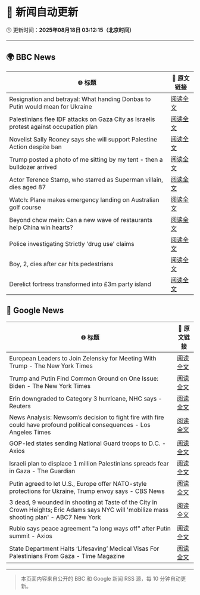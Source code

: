 # 🧠 新闻自动更新

🕒 更新时间：**2025年08月18日 03:12:15（北京时间）**

---

## 🌍 BBC News

| 🌐 标题 | 🔗 原文链接 |
|--------|-------------|
| Resignation and betrayal: What handing Donbas to Putin would mean for Ukraine | [阅读全文](https://www.bbc.com/news/articles/cvgv1pdkll8o?at_medium=RSS&at_campaign=rss) |
| Palestinians flee IDF attacks on Gaza City as Israelis protest against occupation plan | [阅读全文](https://www.bbc.com/news/articles/c2018wx3zlgo?at_medium=RSS&at_campaign=rss) |
| Novelist Sally Rooney says she will support Palestine Action despite ban | [阅读全文](https://www.bbc.com/news/articles/cp94jz0y7ygo?at_medium=RSS&at_campaign=rss) |
| Trump posted a photo of me sitting by my tent - then a bulldozer arrived | [阅读全文](https://www.bbc.com/news/articles/cx2x39d2jxvo?at_medium=RSS&at_campaign=rss) |
| Actor Terence Stamp, who starred as Superman villain, dies aged 87 | [阅读全文](https://www.bbc.com/news/articles/c39d41g7nmlo?at_medium=RSS&at_campaign=rss) |
| Watch: Plane makes emergency landing on Australian golf course | [阅读全文](https://www.bbc.com/news/videos/cp892124ndqo?at_medium=RSS&at_campaign=rss) |
| Beyond chow mein: Can a new wave of restaurants help China win hearts? | [阅读全文](https://www.bbc.com/news/articles/cy4dk1z02w7o?at_medium=RSS&at_campaign=rss) |
| Police investigating Strictly 'drug use' claims | [阅读全文](https://www.bbc.com/news/articles/cx2px5r90x4o?at_medium=RSS&at_campaign=rss) |
| Boy, 2, dies after car hits pedestrians | [阅读全文](https://www.bbc.com/news/articles/ckgylnwj79eo?at_medium=RSS&at_campaign=rss) |
| Derelict fortress transformed into £3m party island | [阅读全文](https://www.bbc.com/news/articles/crm4er70410o?at_medium=RSS&at_campaign=rss) |

## 📰 Google News

| 🌐 标题 | 🔗 原文链接 |
|--------|-------------|
| European Leaders to Join Zelensky for Meeting With Trump - The New York Times | [阅读全文](https://news.google.com/rss/articles/CBMilgFBVV95cUxQYUxIdTlKLWt0UTFsaTRldE9VOGc2UzJZVjVRekwtT3Y0SnphZGV3OEg3ZXh6b2FCejJ4SEVaTl9fWHdreTlYa2FUalBSemphcy1SNldoSEVpbnRCdXY1VnB0cU5qV29iaVo2S1hObUxUcjdUdmg5VjVGak1TTmJMTERtSVZVZEt1UE9ncmlJNklxTTRsamc?oc=5) |
| Trump and Putin Find Common Ground on One Issue: Biden - The New York Times | [阅读全文](https://news.google.com/rss/articles/CBMiiwFBVV95cUxOWnM2TjVDMHBORTJmNHZIVloyTUViQURhSlVKZl9oUGZsZk1SOFpPU0xrMlJkNkZmVjVKelFpdVBrYWgxQUlEQk1RaUNFWENGVVdhdGpVTVdSYVVBZDJSaUxRc1VKZFNBbEpSeHRKeEJqWkh6Ujl5RVJZa1JNYml4NjZnVnZBS1BuN0c0?oc=5) |
| Erin downgraded to Category 3 hurricane, NHC says - Reuters | [阅读全文](https://news.google.com/rss/articles/CBMipAFBVV95cUxNYzVsVXdNQ3BPMDFtMW5MRmh1R2UyY25OeXJCZU9HVXZrVFJLa2xLLW5UU2FhZUlOOHhPc1R4dVFCS2RYN29lZS1UajkwZ2gzMTRWdGhDTnVWREJ1Q1RiQTRTVU5ZbHZtZGt3WnYyTjVXazFsaFJxRjJqeDAtZ1Jnc0k3UTdCYUNQMnl2WHdsQkVrSEpXdnVZWVJ2SUdFN01nZlY3UA?oc=5) |
| News Analysis: Newsom’s decision to fight fire with fire could have profound political consequences - Los Angeles Times | [阅读全文](https://news.google.com/rss/articles/CBMi0AFBVV95cUxNY0pZeTZYaExwVV9WUGItdkF6MllGQVFhTE5zUVN6YzdKSVhHUVZGYS1URWpMVExQbVpwOTVoYXctdXVhVXA4c2RmaC1yUnF2aVRSX2d6d283cFpmUjR5YUFlY282OE5CZzRnTTRWd1JWU3ZkOVRudWZ3bWZoZXN5aWJHWEFxbVg0bWc1bFBCNGhWUzhMdHQwSnp4clh4c3hDTnRrRnNwbTZ6aEJUMmpSenRVS1I2UnpQSjdOckdHNmw1WkJ1RnhvNng3LVBaZ01K?oc=5) |
| GOP-led states sending National Guard troops to D.C. - Axios | [阅读全文](https://news.google.com/rss/articles/CBMie0FVX3lxTE5XVVpjVFRlQk1weTZOcDZUbHp4TkJhVk51OE84X2hGRjZpU2hqcUpsclJrOW85RnNOMkZ6RFA5VER1ZlpBVC1jaHRKdzU3MUdyTmo5djZLejV2bjNuZGtsWjQ4Z0x2VTJJbzJ4MlhxVDVzcTNUZzc1VV8xNA?oc=5) |
| Israeli plan to displace 1 million Palestinians spreads fear in Gaza - The Guardian | [阅读全文](https://news.google.com/rss/articles/CBMiqwFBVV95cUxQaF9lWUJWcllINHVXTklXMG8zNE0weVp2d19Hemp5UkZPRF9fWU9EZGxRbFhTX3dOT19ra2EtSW5oMGpFbjI4STB0TFJOUlBfek1ucm1laHE0TDJocXphbXBFQW15UGxSZkl1aHdBR0tqTEdVRlA3cXI1a3QxdFhTOHhmNWR5UVJtRDBReTVQUnh2VVpGRzZtdkJvcmhlR1QzLUd4Y3ItSFkyUGM?oc=5) |
| Putin agreed to let U.S., Europe offer NATO-style protections for Ukraine, Trump envoy says - CBS News | [阅读全文](https://news.google.com/rss/articles/CBMiiwFBVV95cUxPYTZWVlpHOUpoRHdhbms0VFZoX0hGREx2c0xUNkpOakpZREZSc0VnZ0tBYjYtZE9sVDFPYzJqUzNDalc0eFlBZUFuMWJnc3hjek8zNVRnVERhSHhuMDQ1U29LUzF0d0hlS0gyVE5aMjdBVy1DRDZVdnV1NzBtdDV5NlpqQ1lDbE9NRk5Z0gGQAUFVX3lxTE5aYXNwcjNnVXBRSFdsUkN4Z3BHTXhiWDk3aHJldEJQTFlpaTNxQUJCUF9iZnVmc0otSXlPT2hoY2NQNURiblpnV1VPbXNaXy0zbm9TNE1ueUtRZmp0bktWSWZVSXlLaDhtOEI2X0NyX1pDMXZUaFBHVThXQVNiRG5TSkpKMF9LbUtQekVoNXViUw?oc=5) |
| 3 dead, 9 wounded in shooting at Taste of the City in Crown Heights; Eric Adams says NYC will 'mobilize mass shooting plan' - ABC7 New York | [阅读全文](https://news.google.com/rss/articles/CBMimAFBVV95cUxNTjZDSXVwam1zN2JubW5SZ28wM2pqQUpTY2hxQXh1Y0dsazZEczFSQ05tNE02TG9KYjlMd0pQdjE5QTJXXy1MQmg0TXg3b05ZdjBYYVcwUUdTUUVON1h4RHFYaGZKMm5IYS11M2UtOHllcmxZUmx2Qk9KUF9HUzh3NlpBT09KRjRpVmM4WWVkQUNLa1VLQlhPb9IBngFBVV95cUxQVDN4Zkstc3RKRlBYbmtVODZ1Tmd0Q1I4cHZwRVdpcEx6M0wySlFfYldDTjU4N2I4ekZUY3YxN1BpbVY3a2U5UzgtZHN1bW1sSTVyNndSZGFiTkl6cFJsNEMxTWJaYjNWZk5uUnBGYnpLcXBybEloVnVvYXN2SEtkMWZPakhSX3llV19TSC1WdXZ4bko4QUNobjdMeVV6dw?oc=5) |
| Rubio says peace agreement "a long ways off" after Putin summit - Axios | [阅读全文](https://news.google.com/rss/articles/CBMidEFVX3lxTE95RC1fTFQ0UFNUbVBEZG02Q3lzR2VSR2ExaG9DRnFIUWZPeHdFdzg5VXdDTHFWSnVOc0Y3VHp1bGFzS0hWcTZ4TWVQQ3I2Vk1BamUyMTRPd24xTkNKd08ybnZkS181ZEZFRkh1NWYwQUZQWkdr?oc=5) |
| State Department Halts ‘Lifesaving’ Medical Visas For Palestinians From Gaza - Time Magazine | [阅读全文](https://news.google.com/rss/articles/CBMibEFVX3lxTE4zQlJmbXpsaUJhWkZCZnpnMDl6VUNjWDl1czQtdGZqY2QtbW5yYkhsX0czNzFmMzBoUEctTzZEdnkxdUxDTFluRzBUY2NjcjRhT0U5V2h5cHpTaDhkaDZsNnhiWGxpWTR1cnVHbg?oc=5) |

---
> 本页面内容来自公开的 BBC 和 Google 新闻 RSS 源，每 10 分钟自动更新。